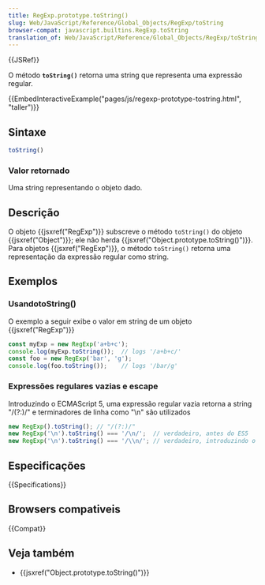 ```yaml
---
title: RegExp.prototype.toString()
slug: Web/JavaScript/Reference/Global_Objects/RegExp/toString
browser-compat: javascript.builtins.RegExp.toString
translation_of: Web/JavaScript/Reference/Global_Objects/RegExp/toString
---
```

{{JSRef}}

O método **`toString()`** retorna uma string que representa uma expressão regular.

{{EmbedInteractiveExample("pages/js/regexp-prototype-tostring.html", "taller")}}

## Sintaxe

```js
toString()
```

### Valor retornado

Uma string representando o objeto dado.

## Descrição

O objeto {{jsxref("RegExp")}} subscreve o método `toString()` do objeto
{{jsxref("Object")}}; ele não herda {{jsxref("Object.prototype.toString()")}}.
Para objetos {{jsxref("RegExp")}}, o método `toString()` retorna uma
representação da expressão regular como string.

## Exemplos

### UsandotoString()

O exemplo a seguir exibe o valor em string de um objeto {{jsxref("RegExp")}}

```js
const myExp = new RegExp('a+b+c');
console.log(myExp.toString());  // logs '/a+b+c/'
const foo = new RegExp('bar', 'g');
console.log(foo.toString());    // logs '/bar/g'
```

### Expressões regulares vazias e escape

Introduzindo o ECMAScript 5, uma expressão regular vazia retorna a string "/(?:)/" e
terminadores de linha como "\n" são utilizados

```js
new RegExp().toString(); // "/(?:)/"
new RegExp('\n').toString() === '/\n/';  // verdadeiro, antes do ES5
new RegExp('\n').toString() === '/\\n/'; // verdadeiro, introduzindo o ES5
```

## Especificações

{{Specifications}}

## Browsers compativeis

{{Compat}}

## Veja também

- {{jsxref("Object.prototype.toString()")}}
